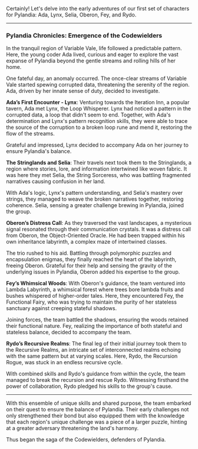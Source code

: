 Certainly! Let's delve into the early adventures of our first set of characters for Pylandia: Ada, Lynx, Selia, Oberon, Fey, and Rydo.

---

### **Pylandia Chronicles: Emergence of the Codewielders**

In the tranquil region of Variable Vale, life followed a predictable pattern. Here, the young coder Ada lived, curious and eager to explore the vast expanse of Pylandia beyond the gentle streams and rolling hills of her home.

One fateful day, an anomaly occurred. The once-clear streams of Variable Vale started spewing corrupted data, threatening the serenity of the region. Ada, driven by her innate sense of duty, decided to investigate.

**Ada’s First Encounter - Lynx**:
Venturing towards the Iteration Inn, a popular tavern, Ada met Lynx, the Loop Whisperer. Lynx had noticed a pattern in the corrupted data, a loop that didn't seem to end. Together, with Ada's determination and Lynx's pattern recognition skills, they were able to trace the source of the corruption to a broken loop rune and mend it, restoring the flow of the streams.

Grateful and impressed, Lynx decided to accompany Ada on her journey to ensure Pylandia's balance.

**The Stringlands and Selia**:
Their travels next took them to the Stringlands, a region where stories, lore, and information intertwined like woven fabric. It was here they met Selia, the String Sorceress, who was battling fragmented narratives causing confusion in her land.

With Ada's logic, Lynx's pattern understanding, and Selia's mastery over strings, they managed to weave the broken narratives together, restoring coherence. Selia, sensing a greater challenge brewing in Pylandia, joined the group.

**Oberon’s Distress Call**:
As they traversed the vast landscapes, a mysterious signal resonated through their communication crystals. It was a distress call from Oberon, the Object-Oriented Oracle. He had been trapped within his own inheritance labyrinth, a complex maze of intertwined classes.

The trio rushed to his aid. Battling through polymorphic puzzles and encapsulation enigmas, they finally reached the heart of the labyrinth, freeing Oberon. Grateful for their help and sensing the gravity of the underlying issues in Pylandia, Oberon added his expertise to the group.

**Fey’s Whimsical Woods**:
With Oberon's guidance, the team ventured into Lambda Labyrinth, a whimsical forest where trees bore lambda fruits and bushes whispered of higher-order tales. Here, they encountered Fey, the Functional Fairy, who was trying to maintain the purity of her stateless sanctuary against creeping stateful shadows.

Joining forces, the team battled the shadows, ensuring the woods retained their functional nature. Fey, realizing the importance of both stateful and stateless balance, decided to accompany the team.

**Rydo’s Recursive Realms**:
The final leg of their initial journey took them to the Recursive Realms, an intricate set of interconnected realms echoing with the same pattern but at varying scales. Here, Rydo, the Recursion Rogue, was stuck in an endless recursive cycle.

With combined skills and Rydo's guidance from within the cycle, the team managed to break the recursion and rescue Rydo. Witnessing firsthand the power of collaboration, Rydo pledged his skills to the group's cause.

---

With this ensemble of unique skills and shared purpose, the team embarked on their quest to ensure the balance of Pylandia. Their early challenges not only strengthened their bond but also equipped them with the knowledge that each region's unique challenge was a piece of a larger puzzle, hinting at a greater adversary threatening the land's harmony. 

Thus began the saga of the Codewielders, defenders of Pylandia.